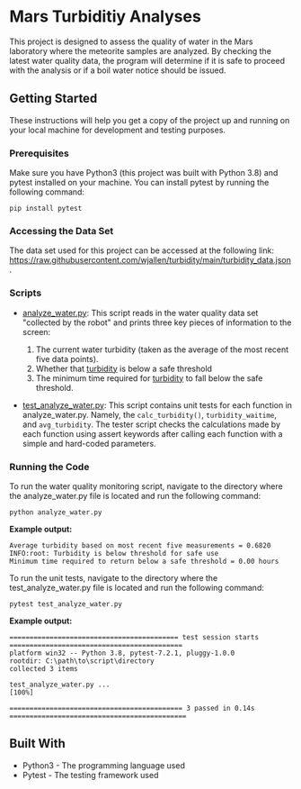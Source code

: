 # Mars Turbiditiy Analyses

This project is designed to assess the quality of water in the Mars laboratory where the meteorite samples are analyzed. By checking the latest water quality data, the program will determine if it is safe to proceed with the analysis or if a boil water notice should be issued.

## Getting Started
These instructions will help you get a copy of the project up and running on your local machine for development and testing purposes.

### Prerequisites
Make sure you have Python3 (this project was built with Python 3.8) and pytest installed on your machine. You can install pytest by running the following command:

```
pip install pytest
```

### Accessing the Data Set

The data set used for this project can be accessed at the following link: https://raw.githubusercontent.com/wjallen/turbidity/main/turbidity_data.json.

### Scripts

  - [analyze_water.py](./analyze_water.py): This script reads in the water quality data set "collected by the robot" and prints three key pieces of information to the screen:
          
      1. The current water turbidity (taken as the average of the most recent five data points).
      2. Whether that [turbidity](## "Turbidity is the measure of relative clarity of a liquid") is below a safe threshold
      3. The minimum time required for [turbidity](## "Turbidity is the measure of relative clarity of a liquid") to fall below the safe threshold.

  - [test_analyze_water.py](./test_analyze_water.py): This script contains unit tests for each function in analyze_water.py. Namely, the `calc_turbidity()`, `turbidity_waitime`, and `avg_turbidity`. The tester script checks the calculations made by each function using assert keywords after calling each function with a simple and hard-coded parameters.

### Running the Code
To run the water quality monitoring script, navigate to the directory where the analyze_water.py file is located and run the following command:

```
python analyze_water.py
```
 **Example output:**

```
Average turbidity based on most recent five measurements = 0.6820
INFO:root: Turbidity is below threshold for safe use
Minimum time required to return below a safe threshold = 0.00 hours
```

To run the unit tests, navigate to the directory where the test_analyze_water.py file is located and run the following command:

```
pytest test_analyze_water.py
```

**Example output:**
```
========================================== test session starts ===========================================
platform win32 -- Python 3.8, pytest-7.2.1, pluggy-1.0.0
rootdir: C:\path\to\script\directory
collected 3 items

test_analyze_water.py ...                                                                           [100%] 

=========================================== 3 passed in 0.14s ============================================
```

## Built With
  - Python3 - The programming language used
  - Pytest - The testing framework used
